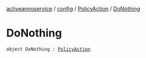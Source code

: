 [activeannoservice](../../index.md) / [config](../index.md) / [PolicyAction](index.md) / [DoNothing](./-do-nothing.md)

# DoNothing

`object DoNothing : `[`PolicyAction`](index.md)